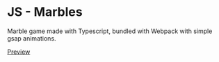 # JS - Marbles
Marble game made with Typescript, bundled with Webpack with simple gsap animations. 

[Preview](https://js-marbles.netlify.app/)
